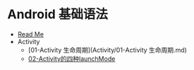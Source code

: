 # Android 基础语法

* [Read Me](README.md)
* Activity 
	* [01-Activity 生命周期](Activity/01-Activity 生命周期.md)
	* [02-Activity的四种launchMode](Activity/02-Activity的四种launchMode.md)

